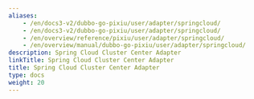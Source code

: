 ```yaml
---
aliases:
    - /en/docs3-v2/dubbo-go-pixiu/user/adapter/springcloud/
    - /en/docs3-v2/dubbo-go-pixiu/user/adapter/springcloud/
    - /en/overview/reference/pixiu/user/adapter/springcloud/
    - /en/overview/manual/dubbo-go-pixiu/user/adapter/springcloud/
description: Spring Cloud Cluster Center Adapter
linkTitle: Spring Cloud Cluster Center Adapter
title: Spring Cloud Cluster Center Adapter
type: docs
weight: 20
---
```


